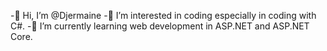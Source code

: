  -👋 Hi, I’m @Djermaine
 -👀 I’m interested in coding especially in coding with C#.
 -🌱 I’m currently learning web development in ASP.NET and ASP.NET Core. 
<!---
Djermaine/Djermaine is a ✨ special ✨ repository because its `README.md` (this file) appears on your GitHub profile.
You can click the Preview link to take a look at your changes.
--->
